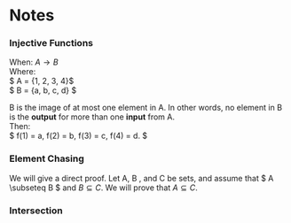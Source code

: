 # Notes
### Injective Functions 
When: $A \to B$   
Where:   
$ A = {1, 2, 3, 4}$   
$ B = {a, b, c, d} $  
 
 B is the image of at most one element in A.
 In other words, no element in B 
 is the **output** for more than one **input** from A.  
  Then:  
  $ f(1) = a, f(2) = b, f(3) = c, f(4) = d. $
  ### Element Chasing  
  We will give a direct proof. Let A, B
 , and C be sets, and assume that $ A \subseteq B $ and $B \subseteq C$.
 We will prove that $A \subseteq C$.
### Intersection


